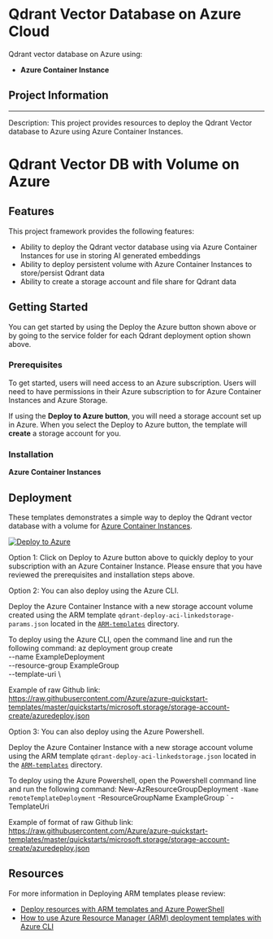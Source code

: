 # Qdrant Vector Database on Azure Cloud
Qdrant vector database on Azure using:

- **Azure Container Instance**

## Project Information
---
Description: This project provides resources to deploy the Qdrant Vector database to Azure using Azure Container Instances.

# Qdrant Vector DB with Volume on Azure 

## Features
This project framework provides the following features:

* Ability to deploy the Qdrant vector database using via Azure Container Instances for use in storing AI generated embeddings
* Ability to deploy persistent volume with Azure Container Instances to store/persist Qdrant data
* Ability to create a storage account and file share for Qdrant data


## Getting Started
You can get started by using the Deploy the Azure button shown above or by going to the service folder for each Qdrant deployment option shown above. 

### Prerequisites

To get started, users will need access to an Azure subscription. 
Users will need to have permissions in their Azure subscription to for Azure Container Instances and Azure Storage.

If using the **Deploy to Azure button**, you will need a storage account set up in Azure. When you select the Deploy to Azure button, the template will **create** a storage account for you. 

### Installation

**Azure Container Instances**

## Deployment

These templates demonstrates a simple way to deploy the Qdrant vector database with a volume for [Azure Container Instances](https://docs.microsoft.com/azure/container-instances/).

[![Deploy to Azure](https://aka.ms/deploytoazurebutton)](https://portal.azure.com/#create/Microsoft.Template/uri/https%3A%2F%2Fraw.githubusercontent.com%2FAzure-Samples%2Fqdrant-azure%2Fmain%2FAzure-Container-Instances%2FARM-templates%2Fqdrant-deploy-aci-linkedstorage-params.json)

Option 1: Click on Deploy to Azure button above to quickly deploy to your subscription with an Azure Container Instance. Please ensure that you have reviewed the prerequisites and installation steps above.

Option 2: You can also deploy using the Azure CLI.

Deploy the Azure Container Instance with a new storage account volume created using the ARM template `qdrant-deploy-aci-linkedstorage-params.json` located in the [`ARM-templates`](./ARM-templates) directory.

To deploy using the Azure CLI, open the command line and run the following command: 
  az deployment group create \
  --name ExampleDeployment \
  --resource-group ExampleGroup \
  --template-uri<Insert-the Github raw link for template you wish to run> \
  
Example of raw Github link: https://raw.githubusercontent.com/Azure/azure-quickstart-templates/master/quickstarts/microsoft.storage/storage-account-create/azuredeploy.json

Option 3: You can also deploy using the Azure Powershell.

Deploy the Azure Container Instance with a new storage account volume using the ARM template `qdrant-deploy-aci-linkedstorage.json` located in the [`ARM-templates`](./ARM-templates) directory.

To deploy using the Azure Powershell, open the Powershell command line and run the following command: 
   New-AzResourceGroupDeployment `
  -Name remoteTemplateDeployment `
  -ResourceGroupName ExampleGroup `
  -TemplateUri <Insert-the Github raw link for template you wish to run> 
  
Example of format of raw Github link: https://raw.githubusercontent.com/Azure/azure-quickstart-templates/master/quickstarts/microsoft.storage/storage-account-create/azuredeploy.json

## Resources

For more information in Deploying ARM templates please review: 

- [Deploy resources with ARM templates and Azure PowerShell](https://learn.microsoft.com/en-us/azure/azure-resource-manager/templates/deploy-powershell)
- [How to use Azure Resource Manager (ARM) deployment templates with Azure CLI](https://learn.microsoft.com/en-us/azure/azure-resource-manager/templates/deploy-cli)
